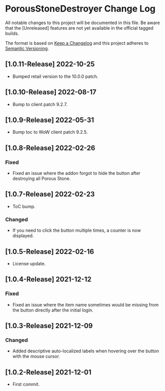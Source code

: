 # PorousStoneDestroyer Change Log
All notable changes to this project will be documented in this file. Be aware that the [Unreleased] features are not yet available in the official tagged builds.

The format is based on [Keep a Changelog](http://keepachangelog.com/)
and this project adheres to [Semantic Versioning](http://semver.org/).

## [1.0.11-Release] 2022-10-25
- Bumped retail version to the 10.0.0 patch.

## [1.0.10-Release] 2022-08-17
- Bump to client patch 9.2.7.

## [1.0.9-Release] 2022-05-31
- Bump toc to WoW client patch 9.2.5.

## [1.0.8-Release] 2022-02-26
### Fixed
- Fixed an issue where the addon forgot to hide the button after destroying all Porous Stone.

## [1.0.7-Release] 2022-02-23
- ToC bump.

### Changed
- If you need to click the button multiple times, a counter is now displayed.

## [1.0.5-Release] 2022-02-16
- License update.

## [1.0.4-Release] 2021-12-12
### Fixed
- Fixed an issue where the item name sometimes would be missing from the button directly after the initial login.

## [1.0.3-Release] 2021-12-09
### Changed
- Added descriptive auto-localized labels when hovering over the button with the mouse cursor.

## [1.0.2-Release] 2021-12-01
- First commit.
